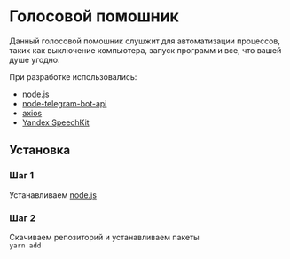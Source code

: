 # Голосовой помошник
Данный голосовой помошник слушжит для автоматизации процессов, таких как выключение компьютера, запуск программ и все, что вашей душе угодно.

При разработке использовались:
- [node.js](https://nodejs.org/en/)
- [node-telegram-bot-api](https://github.com/yagop/node-telegram-bot-api)
- [axios](https://github.com/axios/axios)
- [Yandex SpeechKit](https://console.cloud.yandex.ru/)

## Установка 
### Шаг 1
Устанавливаем [node.js](https://nodejs.org/en/)

### Шаг 2
Скачиваем репозиторий и устанавливаем пакеты<br>
`yarn add`
